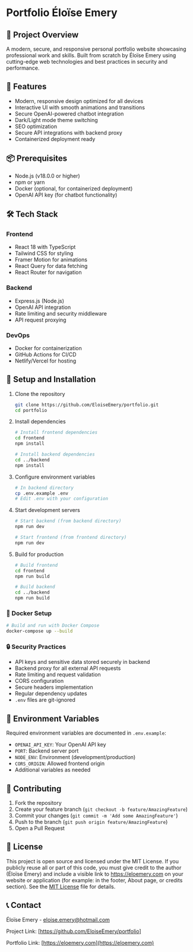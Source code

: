 # Portfolio Éloïse Emery

## 🌟 Project Overview
A modern, secure, and responsive personal portfolio website showcasing professional work and skills. Built from scratch by Éloïse Emery using cutting-edge web technologies and best practices in security and performance.

## 🚀 Features
- Modern, responsive design optimized for all devices
- Interactive UI with smooth animations and transitions
- Secure OpenAI-powered chatbot integration
- Dark/Light mode theme switching
- SEO optimization
- Secure API integrations with backend proxy
- Containerized deployment ready

## 📦 Prerequisites
- Node.js (v18.0.0 or higher)
- npm or yarn
- Docker (optional, for containerized deployment)
- OpenAI API key (for chatbot functionality)

## 🛠 Tech Stack
### Frontend
- React 18 with TypeScript
- Tailwind CSS for styling
- Framer Motion for animations
- React Query for data fetching
- React Router for navigation

### Backend
- Express.js (Node.js)
- OpenAI API integration
- Rate limiting and security middleware
- API request proxying

### DevOps
- Docker for containerization
- GitHub Actions for CI/CD
- Netlify/Vercel for hosting

## 🔧 Setup and Installation
1. Clone the repository
   ```bash
   git clone https://github.com/EloiseEmery/portfolio.git
   cd portfolio
   ```

2. Install dependencies
   ```bash
   # Install frontend dependencies
   cd frontend
   npm install

   # Install backend dependencies
   cd ../backend
   npm install
   ```

3. Configure environment variables
   ```bash
   # In backend directory
   cp .env.example .env
   # Edit .env with your configuration
   ```

4. Start development servers
   ```bash
   # Start backend (from backend directory)
   npm run dev

   # Start frontend (from frontend directory)
   npm run dev
   ```

5. Build for production
   ```bash
   # Build frontend
   cd frontend
   npm run build

   # Build backend
   cd ../backend
   npm run build
   ```

### 🐳 Docker Setup
```bash
# Build and run with Docker Compose
docker-compose up --build
```

### 🔒 Security Practices
- API keys and sensitive data stored securely in backend
- Backend proxy for all external API requests
- Rate limiting and request validation
- CORS configuration
- Secure headers implementation
- Regular dependency updates
- `.env` files are git-ignored

## 📝 Environment Variables
Required environment variables are documented in `.env.example`:
- `OPENAI_API_KEY`: Your OpenAI API key
- `PORT`: Backend server port
- `NODE_ENV`: Environment (development/production)
- `CORS_ORIGIN`: Allowed frontend origin
- Additional variables as needed

## 🤝 Contributing
1. Fork the repository
2. Create your feature branch (`git checkout -b feature/AmazingFeature`)
3. Commit your changes (`git commit -m 'Add some AmazingFeature'`)
4. Push to the branch (`git push origin feature/AmazingFeature`)
5. Open a Pull Request

## 📄 License
This project is open source and licensed under the MIT License. If you publicly reuse all or part of this code, you must give credit to the author (Éloïse Emery) and include a visible link to https://eloemery.com on your website or application (for example: in the footer, About page, or credits section). See the [MIT License](LICENSE) file for details.

## 📞 Contact
Éloïse Emery - [eloise.emery@hotmail.com](mailto:eloise.emery@hotmail.com)

Project Link: [https://github.com/EloiseEmery/portfolio]

Portfolio Link: [https://eloemery.com](https://eloemery.com)



